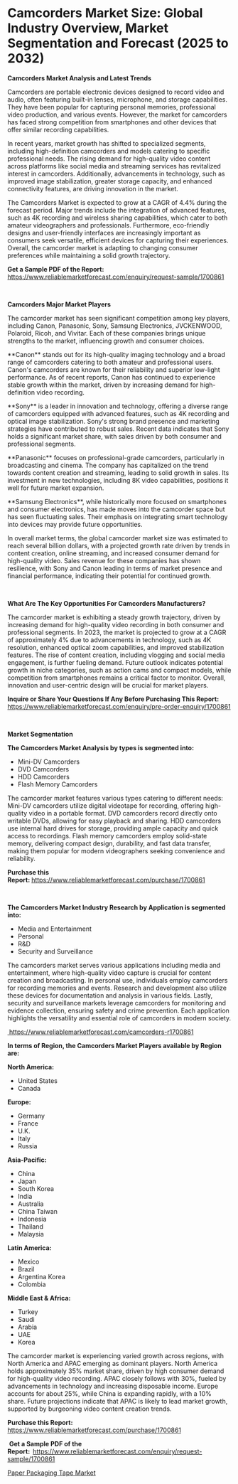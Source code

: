 <p><h1>Camcorders Market Size: Global Industry Overview, Market Segmentation and Forecast (2025 to 2032)</h1></p><p><strong>Camcorders Market Analysis and Latest Trends</strong></p>
<p><p>Camcorders are portable electronic devices designed to record video and audio, often featuring built-in lenses, microphone, and storage capabilities. They have been popular for capturing personal memories, professional video production, and various events. However, the market for camcorders has faced strong competition from smartphones and other devices that offer similar recording capabilities.</p><p>In recent years, market growth has shifted to specialized segments, including high-definition camcorders and models catering to specific professional needs. The rising demand for high-quality video content across platforms like social media and streaming services has revitalized interest in camcorders. Additionally, advancements in technology, such as improved image stabilization, greater storage capacity, and enhanced connectivity features, are driving innovation in the market.</p><p>The Camcorders Market is expected to grow at a CAGR of 4.4% during the forecast period. Major trends include the integration of advanced features, such as 4K recording and wireless sharing capabilities, which cater to both amateur videographers and professionals. Furthermore, eco-friendly designs and user-friendly interfaces are increasingly important as consumers seek versatile, efficient devices for capturing their experiences. Overall, the camcorder market is adapting to changing consumer preferences while maintaining a solid growth trajectory.</p></p>
<p><strong>Get a Sample PDF of the Report:&nbsp;</strong> <a href="https://www.reliablemarketforecast.com/enquiry/request-sample/1700861?utm_campaign=3094&utm_medium=2&utm_source=Github&utm_content=ia&utm_term=27032025&utm_id=camcorders">https://www.reliablemarketforecast.com/enquiry/request-sample/1700861</a></p>
<p>&nbsp;</p>
<p><strong>Camcorders Major Market Players</strong></p>
<p><p>The camcorder market has seen significant competition among key players, including Canon, Panasonic, Sony, Samsung Electronics, JVCKENWOOD, Polaroid, Ricoh, and Vivitar. Each of these companies brings unique strengths to the market, influencing growth and consumer choices.</p><p>**Canon** stands out for its high-quality imaging technology and a broad range of camcorders catering to both amateur and professional users. Canon's camcorders are known for their reliability and superior low-light performance. As of recent reports, Canon has continued to experience stable growth within the market, driven by increasing demand for high-definition video recording.</p><p>**Sony** is a leader in innovation and technology, offering a diverse range of camcorders equipped with advanced features, such as 4K recording and optical image stabilization. Sony's strong brand presence and marketing strategies have contributed to robust sales. Recent data indicates that Sony holds a significant market share, with sales driven by both consumer and professional segments.</p><p>**Panasonic** focuses on professional-grade camcorders, particularly in broadcasting and cinema. The company has capitalized on the trend towards content creation and streaming, leading to solid growth in sales. Its investment in new technologies, including 8K video capabilities, positions it well for future market expansion.</p><p>**Samsung Electronics**, while historically more focused on smartphones and consumer electronics, has made moves into the camcorder space but has seen fluctuating sales. Their emphasis on integrating smart technology into devices may provide future opportunities.</p><p>In overall market terms, the global camcorder market size was estimated to reach several billion dollars, with a projected growth rate driven by trends in content creation, online streaming, and increased consumer demand for high-quality video. Sales revenue for these companies has shown resilience, with Sony and Canon leading in terms of market presence and financial performance, indicating their potential for continued growth.</p></p>
<p>&nbsp;</p>
<p><strong>What Are The Key Opportunities For Camcorders Manufacturers?</strong></p>
<p><p>The camcorder market is exhibiting a steady growth trajectory, driven by increasing demand for high-quality video recording in both consumer and professional segments. In 2023, the market is projected to grow at a CAGR of approximately 4% due to advancements in technology, such as 4K resolution, enhanced optical zoom capabilities, and improved stabilization features. The rise of content creation, including vlogging and social media engagement, is further fueling demand. Future outlook indicates potential growth in niche categories, such as action cams and compact models, while competition from smartphones remains a critical factor to monitor. Overall, innovation and user-centric design will be crucial for market players.</p></p>
<p><strong>Inquire or Share Your Questions If Any Before Purchasing This Report:</strong> <a href="https://www.reliablemarketforecast.com/enquiry/pre-order-enquiry/1700861?utm_campaign=3094&utm_medium=2&utm_source=Github&utm_content=ia&utm_term=27032025&utm_id=camcorders">https://www.reliablemarketforecast.com/enquiry/pre-order-enquiry/1700861</a></p>
<p>&nbsp;</p>
<p><strong>Market Segmentation</strong></p>
<p><strong>The Camcorders Market Analysis by types is segmented into:</strong></p>
<p><ul><li>Mini-DV Camcorders</li><li>DVD Camcorders</li><li>HDD Camcorders</li><li>Flash Memory Camcorders</li></ul></p>
<p><p>The camcorder market features various types catering to different needs: Mini-DV camcorders utilize digital videotape for recording, offering high-quality video in a portable format. DVD camcorders record directly onto writable DVDs, allowing for easy playback and sharing. HDD camcorders use internal hard drives for storage, providing ample capacity and quick access to recordings. Flash memory camcorders employ solid-state memory, delivering compact design, durability, and fast data transfer, making them popular for modern videographers seeking convenience and reliability.</p></p>
<p><strong>Purchase this Report:&nbsp;</strong><a href="https://www.reliablemarketforecast.com/purchase/1700861?utm_campaign=3094&utm_medium=2&utm_source=Github&utm_content=ia&utm_term=27032025&utm_id=camcorders">https://www.reliablemarketforecast.com/purchase/1700861</a></p>
<p>&nbsp;</p>
<p><strong>The Camcorders Market Industry Research by Application is segmented into:</strong></p>
<p><ul><li>Media and Entertainment</li><li>Personal</li><li>R&D</li><li>Security and Surveillance</li></ul></p>
<p><p>The camcorders market serves various applications including media and entertainment, where high-quality video capture is crucial for content creation and broadcasting. In personal use, individuals employ camcorders for recording memories and events. Research and development also utilize these devices for documentation and analysis in various fields. Lastly, security and surveillance markets leverage camcorders for monitoring and evidence collection, ensuring safety and crime prevention. Each application highlights the versatility and essential role of camcorders in modern society.</p></p>
<p><a href="https://www.reliablemarketforecast.com/camcorders-r1700861?utm_campaign=3094&utm_medium=2&utm_source=Github&utm_content=ia&utm_term=27032025&utm_id=camcorders">&nbsp;https://www.reliablemarketforecast.com/camcorders-r1700861</a></p>
<p><strong>In terms of Region, the Camcorders Market Players available by Region are:</strong></p>
<p>
    <p> <strong> North America: </strong>
        <ul>
            <li>United States</li>
            <li>Canada</li>
        </ul>
        </p> 
    <p> <strong> Europe: </strong>
        <ul>
            <li>Germany</li>
            <li>France</li>
            <li>U.K.</li>
            <li>Italy</li>
            <li>Russia</li>
        </ul>
        </p> 
    <p> <strong> Asia-Pacific: </strong>
        <ul>
            <li>China</li>
            <li>Japan</li>
            <li>South Korea</li>
            <li>India</li>
            <li>Australia</li>
            <li>China Taiwan</li>
            <li>Indonesia</li>
            <li>Thailand</li>
            <li>Malaysia</li>
        </ul>
        </p> 
    <p> <strong> Latin America: </strong>
        <ul>
            <li>Mexico</li>
            <li>Brazil</li>
            <li>Argentina Korea</li>
            <li>Colombia</li>
        </ul>
        </p> 
    <p> <strong> Middle East & Africa: </strong>
        <ul>
            <li>Turkey</li>
            <li>Saudi</li>
            <li>Arabia</li>
            <li>UAE</li>
            <li>Korea</li>
        </ul>
    </p>
    </p>
<p><p>The camcorder market is experiencing varied growth across regions, with North America and APAC emerging as dominant players. North America holds approximately 35% market share, driven by high consumer demand for high-quality video recording. APAC closely follows with 30%, fueled by advancements in technology and increasing disposable income. Europe accounts for about 25%, while China is expanding rapidly, with a 10% share. Future projections indicate that APAC is likely to lead market growth, supported by burgeoning video content creation trends.</p></p>
<p><strong>Purchase this Report: </strong><a href="https://www.reliablemarketforecast.com/purchase/1700861?utm_campaign=3094&utm_medium=2&utm_source=Github&utm_content=ia&utm_term=27032025&utm_id=camcorders">https://www.reliablemarketforecast.com/purchase/1700861</a></p>
<p>&nbsp;<strong>Get a Sample PDF of the Report:&nbsp;&nbsp;</strong><a href="https://www.reliablemarketforecast.com/enquiry/request-sample/1700861?utm_campaign=3094&utm_medium=2&utm_source=Github&utm_content=ia&utm_term=27032025&utm_id=camcorders">https://www.reliablemarketforecast.com/enquiry/request-sample/1700861</a></p>
<p><strong></strong></p>
<p><p><a href="https://github.com/guinoopandam/Market-Research-Report-List-1/blob/main/paper-packaging-tape-market.md?utm_campaign=3094&utm_medium=2&utm_source=Github&utm_content=ia&utm_term=27032025&utm_id=camcorders">Paper Packaging Tape Market</a></p></p>